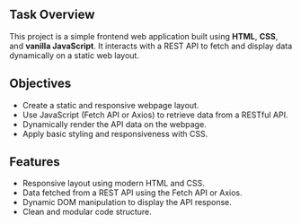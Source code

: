## Task Overview
This project is a simple frontend web application built using **HTML**, **CSS**, and **vanilla JavaScript**. It interacts with a REST API to fetch and display data dynamically on a static web layout.

## Objectives
- Create a static and responsive webpage layout.
- Use JavaScript (Fetch API or Axios) to retrieve data from a RESTful API.
- Dynamically render the API data on the webpage.
- Apply basic styling and responsiveness with CSS.

## Features
- Responsive layout using modern HTML and CSS.
- Data fetched from a REST API using the Fetch API or Axios.
- Dynamic DOM manipulation to display the API response.
- Clean and modular code structure.
